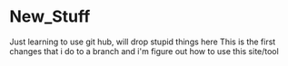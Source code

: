 # New_Stuff
Just learning to use git hub, will drop stupid things here
This is the first changes that i do to a branch and i'm figure out how to use this site/tool
